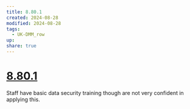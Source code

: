 ```yaml
---
title: 8.80.1
created: 2024-08-28
modified: 2024-08-28
tags:
  - UK-DMM_row
up: 
share: true
---
```

# [8.80.1](8.80.1.md)

Staff have basic data security training though are not very confident in applying this.
